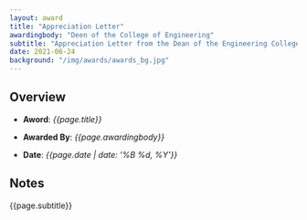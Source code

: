 ```yaml
---
layout: award
title: "Appreciation Letter"
awardingbody: "Deen of the College of Engineering"
subtitle: "Appreciation Letter from the Dean of the Engineering College for excellence in teaching and research activities."
date: 2021-06-24
background: "/img/awards/awards_bg.jpg"
---
```


## Overview

- **Aword**: _{{page.title}}_

- **Awarded By**: _{{page.awardingbody}}_

- **Date**: _{{page.date | date: '%B %d, %Y'}}_

## Notes

{{page.subtitle}}
